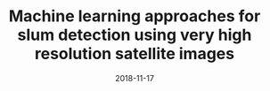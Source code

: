 ---
title: "Machine learning approaches for slum detection using very high resolution satellite images"
collection: publications
permalink: /publication/low-income-settlement-detection
excerpt: 'This paper proposes multiple machine learning approaches for detecting low income settlements in VHR imagery.'
date: 2018-11-17
venue: '2018 IEEE International Conference on Data Mining Workshops (ICDMW)'
paperurl: 'https://ieeexplore.ieee.org/abstract/document/10108000'
citation: 'Gadiraju, Krishna Karthik, Ranga Raju Vatsavai, Nikhil Kaza, Eric Wibbels, and Anirudh Krishna. "Machine learning approaches for slum detection using very high resolution satellite images." In 2018 IEEE International Conference on data Mining Workshops (ICDMW), pp. 1397-1404. IEEE, 2018.'

---